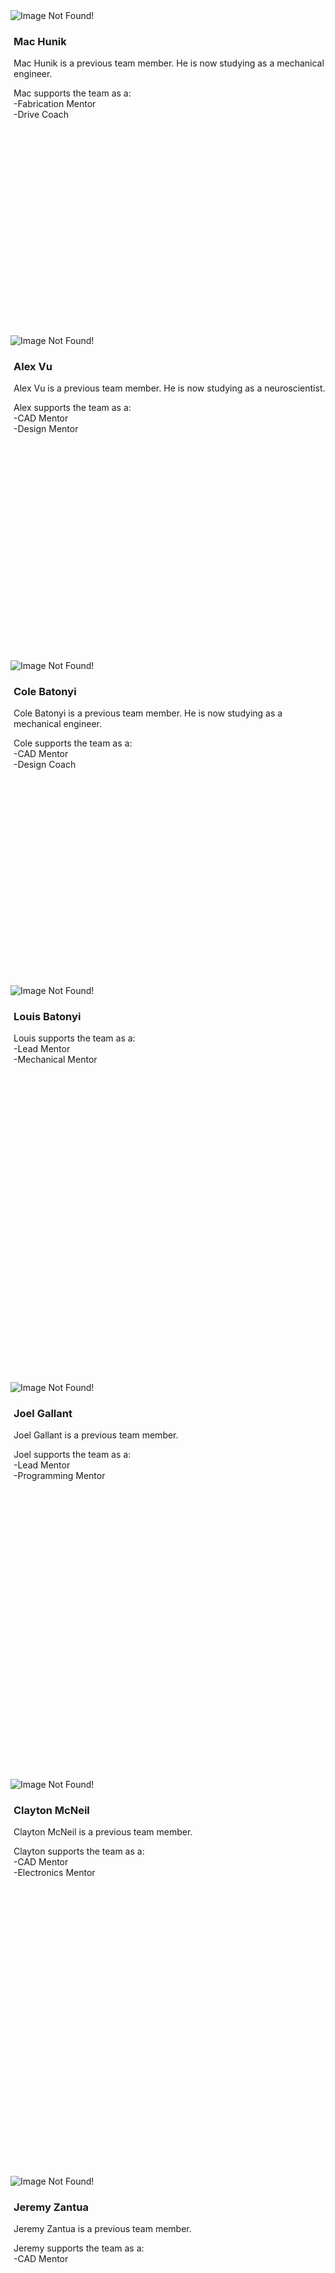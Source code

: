 ﻿<div class="container">
	<div class="row">
		<div class="col-sm-4">
			<div class="thumbnail" style="min-height:520px">
				<img class="img-fluid" alt="Image Not Found!" src="/resources/img/mentors/mac-hunik.png">
				<h3 style="padding-left: 5px">Mac Hunik</h3>
				<p style="padding-left: 5px">Mac Hunik is a previous team member. He is now studying as a mechanical engineer.</p>
				<p style="padding-left:5px">Mac supports the team as a:<br>-Fabrication Mentor<br>-Drive Coach</p>
			</div>
		</div>
		<div class="col-sm-4">
			<div class="thumbnail" style="min-height:520px">
				<img class="img-fluid" alt="Image Not Found!" src="/resources/img/mentors/alex-vu.png">
				<h3 style="padding-left: 5px">Alex Vu</h3>
				<p style="padding-left: 5px">Alex Vu is a previous team member. He is now studying as a neuroscientist.</p>
				<p style="padding-left:5px">Alex supports the team as a:<br>-CAD Mentor<br>-Design Mentor</p>
			</div>
		</div>
		<div class="col-sm-4">
			<div class="thumbnail" style="min-height:520px">
				<img class="img-fluid" alt="Image Not Found!" src="/resources/img/mentors/cole-batonyi.png">
				<h3 style="padding-left: 5px">Cole Batonyi</h3>
				<p style="padding-left: 5px">Cole Batonyi is a previous team member. He is now studying as a mechanical engineer.</p>
				<p style="padding-left:5px">Cole supports the team as a:<br>-CAD Mentor<br>-Design Coach</p>
			</div>
		</div>
	</div>
</div>
<div class="container">
	<div class="row">
		<div class="col-sm-4">
			<div class="thumbnail" style="min-height:635px">
				<img class="img-fluid" alt="Image Not Found!" src="/resources/img/mentors/louis-batonyi.jpg">
				<h3 style="padding-left: 5px">Louis Batonyi</h3>
				<p style="padding-left: 5px">Louis supports the team as a:<br>-Lead Mentor<br>-Mechanical Mentor</p>
			</div>
		</div>
		<div class="col-sm-4">
			<div class="thumbnail" style="min-height:635px">
				<img class="img-fluid" alt="Image Not Found!" src="/resources/img/mentors/joel-gallant.jpg">
				<h3 style="padding-left: 5px">Joel Gallant</h3>
				<p style="padding-left: 5px">Joel Gallant is a previous team member.</p>
				<p style="padding-left:5px">Joel supports the team as a:<br>-Lead Mentor<br>-Programming Mentor</p>
			</div>
		</div>
		<div class="col-sm-4">
			<div class="thumbnail" style="min-height:635px">
				<img class="img-fluid" alt="Image Not Found!" src="/resources/img/mentors/clayton-mcneil.jpg">
				<h3 style="padding-left: 5px">Clayton McNeil</h3>
				<p style="padding-left: 5px">Clayton McNeil is a previous team member.</p>
				<p style="padding-left:5px">Clayton supports the team as a:<br>-CAD Mentor<br>-Electronics Mentor</p>
			</div>
		</div>
	</div>
</div>
<div class="container">
	<div class="row">
		<div class="col-sm-4">
			<div class="thumbnail">
				<img class="img-fluid" alt="Image Not Found!" src="/resources/img/mentors/jeremy-zantua.png">
				<h3 style="padding-left: 5px">Jeremy Zantua</h3>
				<p style="padding-left: 5px">Jeremy Zantua is a previous team member.</p>
				<p style="padding-left:5px">Jeremy supports the team as a:<br>-CAD Mentor</p>
			</div>
		</div>
		<div class="col-sm-4">
		</div>
		<div class="col-sm-4">
		</div>
	</div>
</div>